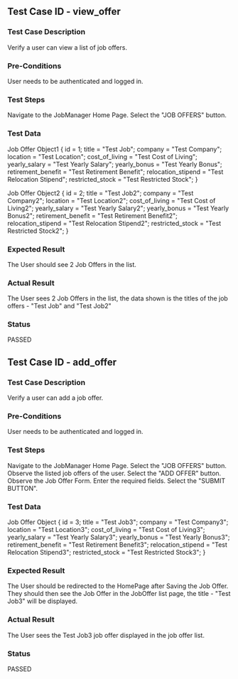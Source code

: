 ## Test Case ID - view_offer

### Test Case Description

Verify a user can view a list of job offers.

### Pre-Conditions

User needs to be authenticated and logged in.

### Test Steps

Navigate to the JobManager Home Page.
Select the "JOB OFFERS" button.

### Test Data

Job Offer Object1 {
    id = 1;
    title = "Test Job";
    company = "Test Company";
    location = "Test Location";
    cost_of_living = "Test Cost of Living";
    yearly_salary = "Test Yearly Salary";
    yearly_bonus = "Test Yearly Bonus";
    retirement_benefit = "Test Retirement Benefit";
    relocation_stipend = "Test Relocation Stipend";
    restricted_stock = "Test Restricted Stock";
}

Job Offer Object2 {
    id = 2;
    title = "Test Job2";
    company = "Test Company2";
    location = "Test Location2";
    cost_of_living = "Test Cost of Living2";
    yearly_salary = "Test Yearly Salary2";
    yearly_bonus = "Test Yearly Bonus2";
    retirement_benefit = "Test Retirement Benefit2";
    relocation_stipend = "Test Relocation Stipend2";
    restricted_stock = "Test Restricted Stock2";
}

### Expected Result

The User should see 2 Job Offers in the list.

### Actual Result

The User sees 2 Job Offers in the list, the data shown is the titles of the job offers - "Test Job" and "Test Job2"

### Status

PASSED

## Test Case ID - add_offer

### Test Case Description

Verify a user can add a job offer.

### Pre-Conditions

User needs to be authenticated and logged in.

### Test Steps

Navigate to the JobManager Home Page.
Select the "JOB OFFERS" button.
Observe the listed job offers of the user.
Select the "ADD OFFER" button.
Observe the Job Offer Form.
Enter the required fields.
Select the "SUBMIT BUTTON".

### Test Data

Job Offer Object {
    id = 3;
    title = "Test Job3";
    company = "Test Company3";
    location = "Test Location3";
    cost_of_living = "Test Cost of Living3";
    yearly_salary = "Test Yearly Salary3";
    yearly_bonus = "Test Yearly Bonus3";
    retirement_benefit = "Test Retirement Benefit3";
    relocation_stipend = "Test Relocation Stipend3";
    restricted_stock = "Test Restricted Stock3";
}

### Expected Result

The User should be redirected to the HomePage after Saving the Job Offer. They should then see the Job Offer in the
JobOffer list page, the title - "Test Job3" will be displayed.

### Actual Result

The User sees the Test Job3 job offer displayed in the job offer list.

### Status

PASSED